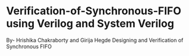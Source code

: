 # Verification-of-Synchronous-FIFO using Verilog and System Verilog
  By- Hrishika Chakraborty and Girija Hegde
Designing and Verification of Synchronous FIFO
